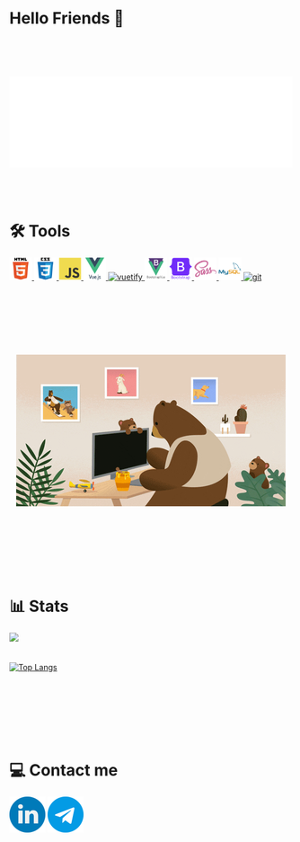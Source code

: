 # Hello Friends 👋

<p align="center">
  <br><br><br><br>
  <img src="My info.gif" alt="myInfo"></img>  
  <br><br><br><br>
</p>

# 🛠 Tools
<p align="left"><a href="https://www.w3.org/html/" target="_blank" > <img src="https://raw.githubusercontent.com/devicons/devicon/master/icons/html5/html5-original-wordmark.svg" alt="html5" width="40" height="40"/> </a><a href="https://www.w3schools.com/css/" target="_blank" rel="noreferrer"> <img src="https://raw.githubusercontent.com/devicons/devicon/master/icons/css3/css3-original-wordmark.svg" alt="css3" width="40" height="40"/> </a><a href="https://developer.mozilla.org/en-US/docs/Web/JavaScript" target="_blank" rel="noreferrer"> <img src="https://raw.githubusercontent.com/devicons/devicon/master/icons/javascript/javascript-original.svg" alt="javascript" width="40" height="40"/> </a> <a href="https://vuejs.org/" target="_blank" rel="noreferrer"> <img src="https://raw.githubusercontent.com/devicons/devicon/master/icons/vuejs/vuejs-original-wordmark.svg" alt="vuejs" width="40" height="40"/> </a> <a href="https://vuetifyjs.com/en/" target="_blank" rel="noreferrer"> <img src="https://bestofjs.org/logos/vuetify.svg" alt="vuetify" width="40" height="40"/> </a><a href="https://bootstrap-vue.org/" target="_blank" rel="noreferrer"> <img src="https://github.com/bootstrap-vue/bootstrap-vue/raw/master/static/banner.png" alt="Bootstrap " width="40" height="40"/> </a><a href="https://getbootstrap.com" target="_blank" rel="noreferrer"> <img src="https://raw.githubusercontent.com/devicons/devicon/master/icons/bootstrap/bootstrap-plain-wordmark.svg" alt="bootstrap" width="40" height="40"/> </a>  <a href="https://sass-lang.com" target="_blank" rel="noreferrer"> <img src="https://raw.githubusercontent.com/devicons/devicon/master/icons/sass/sass-original.svg" alt="sass" width="40" height="40"/> </a><a href="https://www.mysql.com/" target="_blank" rel="noreferrer"> <img src="https://raw.githubusercontent.com/devicons/devicon/master/icons/mysql/mysql-original-wordmark.svg" alt="mysql" width="40" height="40"/> </a><a href="https://git-scm.com/" target="_blank" rel="noreferrer"> <img src="https://www.vectorlogo.zone/logos/git-scm/git-scm-icon.svg" alt="git" width="40" height="40"/> </a></p>

<br><br><br>
<br><br><br>

<p align="center">
  <img src="giphy.gif"></img>
</p>

<br><br><br>
<br><br><br>

# 📊 Stats
![](https://github-readme-streak-stats.herokuapp.com/?user=mohammadflht&theme=chartreuse-dark&hide_border=false)
<br><br><br>
[![Top Langs](https://github-readme-stats.vercel.app/api/top-langs/?username=mohammadflht&layout=donut&theme=chartreuse-dark&hide_border=false)](https://github.com/mohammadflht/github-readme-stats)

<br><br><br>
<br><br><br>

# 💻 Contact me
<a target="_blank" href="https://www.linkedin.com/in/mohammad-flht/" rel="some text"><img src="https://github.com/Mohammadflht/Mohammadflht/blob/master/linkedin_145807.png" alt="Linkedin"/></a>
<a target="_blank" href="https://t.me/Moh_flht" rel="some text"><img src="https://github.com/Mohammadflht/Mohammadflht/blob/master/telegram_2111646.png" alt="Telegram"/></a>
